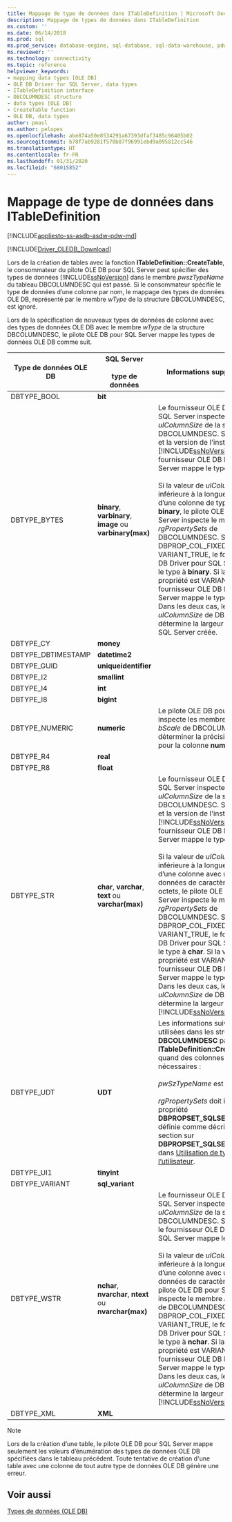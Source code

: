 ```yaml
---
title: Mappage de type de données dans ITableDefinition | Microsoft Docs
description: Mappage de types de données dans ITableDefinition
ms.custom: ''
ms.date: 06/14/2018
ms.prod: sql
ms.prod_service: database-engine, sql-database, sql-data-warehouse, pdw
ms.reviewer: ''
ms.technology: connectivity
ms.topic: reference
helpviewer_keywords:
- mapping data types [OLE DB]
- OLE DB Driver for SQL Server, data types
- ITableDefinition interface
- DBCOLUMNDESC structure
- data types [OLE DB]
- CreateTable function
- OLE DB, data types
author: pmasl
ms.author: pelopes
ms.openlocfilehash: abe874a50e8534291a67393dfaf3485c96405b02
ms.sourcegitcommit: b78f7ab9281f570b87f96991ebd9a095812cc546
ms.translationtype: HT
ms.contentlocale: fr-FR
ms.lasthandoff: 01/31/2020
ms.locfileid: "68015852"
---
```

# <a name="data-type-mapping-in-itabledefinition"></a>Mappage de type de données dans ITableDefinition
[!INCLUDE[appliesto-ss-asdb-asdw-pdw-md](../../../includes/appliesto-ss-asdb-asdw-pdw-md.md)]

[!INCLUDE[Driver_OLEDB_Download](../../../includes/driver_oledb_download.md)]

  Lors de la création de tables avec la fonction **ITableDefinition::CreateTable**, le consommateur du pilote OLE DB pour SQL Server peut spécifier des types de données [!INCLUDE[ssNoVersion](../../../includes/ssnoversion-md.md)] dans le membre *pwszTypeName* du tableau DBCOLUMNDESC qui est passé. Si le consommateur spécifie le type de données d’une colonne par nom, le mappage des types de données OLE DB, représenté par le membre *wType* de la structure DBCOLUMNDESC, est ignoré.  
  
 Lors de la spécification de nouveaux types de données de colonne avec des types de données OLE DB avec le membre *wType* de la structure DBCOLUMNDESC, le pilote OLE DB pour SQL Server mappe les types de données OLE DB comme suit.  
  
|Type de données OLE DB|SQL Server<br /><br /> type de données|Informations supplémentaires|  
|----------------------|------------------------------|----------------------------|  
|DBTYPE_BOOL|**bit**||  
|DBTYPE_BYTES|**binary**, **varbinary**, **image** ou **varbinary(max)**|Le fournisseur OLE DB Driver pour SQL Server inspecte le membre *ulColumnSize* de la structure DBCOLUMNDESC. Selon la valeur et la version de l'instance [!INCLUDE[ssNoVersion](../../../includes/ssnoversion-md.md)], le fournisseur OLE DB Driver pour SQL Server mappe le type à **image**.<br /><br /> Si la valeur de *ulColumnSize* est inférieure à la longueur maximale d’une colonne de type de données **binary**, le pilote OLE DB pour SQL Server inspecte le membre *rgPropertySets* de DBCOLUMNDESC. Si DBPROP_COL_FIXEDLENGTH est VARIANT_TRUE, le fournisseur OLE DB Driver pour SQL Server mappe le type à **binary**. Si la valeur de la propriété est VARIANT_FALSE, le fournisseur OLE DB Driver pour SQL Server mappe le type à **varbinary**. Dans les deux cas, le membre *ulColumnSize* de DBCOLUMNDESC détermine la largeur de la colonne SQL Server créée.|  
|DBTYPE_CY|**money**||  
|DBTYPE_DBTIMESTAMP|**datetime2**||  
|DBTYPE_GUID|**uniqueidentifier**||  
|DBTYPE_I2|**smallint**||  
|DBTYPE_I4|**int**||  
|DBTYPE_I8|**bigint**||
|DBTYPE_NUMERIC|**numeric**|Le pilote OLE DB pour SQL Server inspecte les membres *bPrecision* et *bScale* de DBCOLUMDESC pour déterminer la précision et l’échelle pour la colonne **numeric**.|  
|DBTYPE_R4|**real**||  
|DBTYPE_R8|**float**||  
|DBTYPE_STR|**char**, **varchar**, **text** ou **varchar(max)**|Le fournisseur OLE DB Driver pour SQL Server inspecte le membre *ulColumnSize* de la structure DBCOLUMNDESC. Selon la valeur et la version de l'instance [!INCLUDE[ssNoVersion](../../../includes/ssnoversion-md.md)], le fournisseur OLE DB Driver pour SQL Server mappe le type à **text**.<br /><br /> Si la valeur de *ulColumnSize* est inférieure à la longueur maximale d’une colonne avec un type de données de caractères multi-octets, le pilote OLE DB pour SQL Server inspecte le membre *rgPropertySets* de DBCOLUMNDESC. Si DBPROP_COL_FIXEDLENGTH est VARIANT_TRUE, le fournisseur OLE DB Driver pour SQL Server mappe le type à **char**. Si la valeur de la propriété est VARIANT_FALSE, le fournisseur OLE DB Driver pour SQL Server mappe le type à **varchar**. Dans les deux cas, le membre *ulColumnSize* de DBCOLUMNDESC détermine la largeur de la colonne [!INCLUDE[ssNoVersion](../../../includes/ssnoversion-md.md)] créée.|  
|DBTYPE_UDT|**UDT**|Les informations suivantes sont utilisées dans les structures **DBCOLUMNDESC** par **ITableDefinition::CreateTable** quand des colonnes UDT sont nécessaires :<br /><br /> *pwSzTypeName* est ignoré.<br /><br /> *rgPropertySets* doit inclure une propriété **DBPROPSET_SQLSERVERCOLUMN** définie comme décrit dans la section sur **DBPROPSET_SQLSERVERCOLUMN**, dans [Utilisation de types définis par l’utilisateur](../../oledb/features/using-user-defined-types.md).|  
|DBTYPE_UI1|**tinyint**||  
|DBTYPE_VARIANT|**sql_variant**||
|DBTYPE_WSTR|**nchar**, **nvarchar**, **ntext** ou **nvarchar(max)**|Le fournisseur OLE DB Driver pour SQL Server inspecte le membre *ulColumnSize* de la structure DBCOLUMNDESC. Selon la valeur, le fournisseur OLE DB Driver pour SQL Server mappe le type à **ntext**.<br /><br /> Si la valeur de *ulColumnSize* est inférieure à la longueur maximale d’une colonne avec un type de données de caractères Unicode, le pilote OLE DB pour SQL Server inspecte le membre *rgPropertySets* de DBCOLUMNDESC. Si DBPROP_COL_FIXEDLENGTH est VARIANT_TRUE, le fournisseur OLE DB Driver pour SQL Server mappe le type à **nchar**. Si la valeur de la propriété est VARIANT_FALSE, le fournisseur OLE DB Driver pour SQL Server mappe le type à **nvarchar**. Dans les deux cas, le membre *ulColumnSize* de DBCOLUMNDESC détermine la largeur de la colonne [!INCLUDE[ssNoVersion](../../../includes/ssnoversion-md.md)] créée.|  
|DBTYPE_XML|**XML**||  

> [!NOTE]  
>  Lors de la création d’une table, le pilote OLE DB pour SQL Server mappe seulement les valeurs d’énumération des types de données OLE DB spécifiées dans le tableau précédent. Toute tentative de création d'une table avec une colonne de tout autre type de données OLE DB génère une erreur.  

## <a name="see-also"></a>Voir aussi  
 [Types de données &#40;OLE DB&#41;](../../oledb/ole-db-data-types/data-types-ole-db.md)  
  
  
